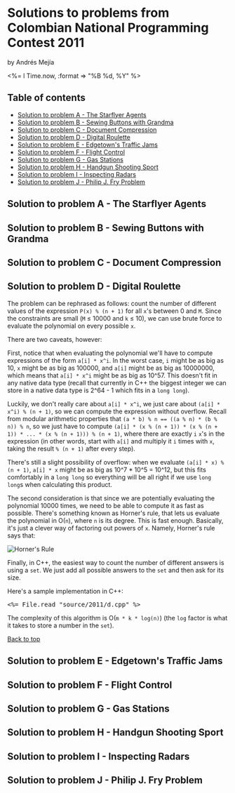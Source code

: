 # Solutions to problems from Colombian National Programming Contest 2011

<div class="author">
  <p class="name">by Andrés Mejía</p>
  <p class="date"><%= l Time.now, :format => "%B %d, %Y" %></p>
</div>

<a name="contents"></a>

## Table of contents ##

* [Solution to problem A - The Starflyer Agents](#solution-a)
* [Solution to problem B - Sewing Buttons with Grandma](#solution-b)
* [Solution to problem C - Document Compression](#solution-c)
* [Solution to problem D - Digital Roulette](#solution-d)
* [Solution to problem E - Edgetown's Traffic Jams](#solution-e)
* [Solution to problem F - Flight Control](#solution-f)
* [Solution to problem G - Gas Stations](#solution-g)
* [Solution to problem H - Handgun Shooting Sport](#solution-h)
* [Solution to problem I - Inspecting Radars](#solution-i)
* [Solution to problem J - Philip J. Fry Problem](#solution-j)


<a name="solution-a"></a>

## Solution to problem A - The Starflyer Agents ##

<a name="solution-b"></a>

## Solution to problem B - Sewing Buttons with Grandma ##

<a name="solution-c"></a>

## Solution to problem C - Document Compression ##

<a name="solution-d"></a>

## Solution to problem D - Digital Roulette ##

The problem can be rephrased as follows: count the number of different values of the expression `P(x) % (n + 1)` for all `x`'s between 0 and `M`. Since the constraints are small (`M` ≤ 10000 and `k` ≤ 10), we can use brute force to evaluate the polynomial on every possible `x`.

There are two caveats, however:

First, notice that when evaluating the polynomial we'll have to compute expressions of the form `a[i] * x^i`. In the worst case, `i` might be as big as 10, `x` might be as big as 100000, and `a[i]` might be as big as 10000000, which means that `a[i] * x^i` might be as big as 10^57. This doesn't fit in any native data type (recall that currently in C++ the biggest integer we can store in a native data type is 2^64 - 1 which fits in a `long long`).

Luckily, we don't really care about `a[i] * x^i`, we just care about `(a[i] * x^i) % (n + 1)`, so we can compute the expression without overflow. Recall from modular arithmetic properties that `(a * b) % n == ((a % n) * (b % n)) % n`, so we just have to compute `(a[i] * (x % (n + 1)) * (x % (n + 1)) * ... * (x % (n + 1))) % (n + 1)`, where there are exactly `i` `x`'s in the expression (in other words, start with `a[i]` and multiply it `i` times with `x`, taking the result `% (n + 1)` after every step).

There's still a slight possibility of overflow: when we evaluate `(a[i] * x) % (n + 1)`, `a[i] * x` might be as big as 10^7 * 10^5 = 10^12, but this fits comfortably in a `long long` so everything will be all right if we use `long long`s when calculating this product.

The second consideration is that since we are potentially evaluating the polynomial 10000 times, we need to be able to compute it as fast as possible. There's something known as Horner's rule, that lets us evaluate the polynomial in O(`n`), where `n` is its degree. This is fast enough. Basically, it's just a clever way of factoring out powers of `x`. Namely, Horner's rule says that:

![Horner's Rule](../images/horner.png)

Finally, in C++, the easiest way to count the number of different answers is using a `set`. We just add all possible answers to the `set` and then ask for its size.

Here's a sample implementation in C++:

<pre>
<%= File.read "source/2011/d.cpp" %>
</pre>


The complexity of this algorithm is O(`m * k * log(n)`) (the `log` factor is what it takes to store a number in the `set`).

[Back to top](#contents)

<a name="solution-e"></a>

## Solution to problem E - Edgetown's Traffic Jams ##

<a name="solution-f"></a>

## Solution to problem F - Flight Control ##

<a name="solution-g"></a>

## Solution to problem G - Gas Stations ##

<a name="solution-h"></a>

## Solution to problem H - Handgun Shooting Sport ##

<a name="solution-i"></a>

## Solution to problem I - Inspecting Radars ##

<a name="solution-j"></a>

## Solution to problem J - Philip J. Fry Problem ##
